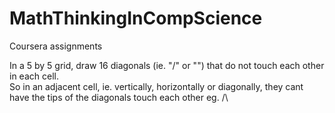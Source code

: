 # MathThinkingInCompScience
Coursera assignments

In a 5 by 5 grid, draw 16 diagonals (ie. "/" or "\") that do not touch each other in each cell.  
So in an adjacent cell, ie. vertically, horizontally or diagonally, they cant have the tips of the diagonals touch each other eg. /\
